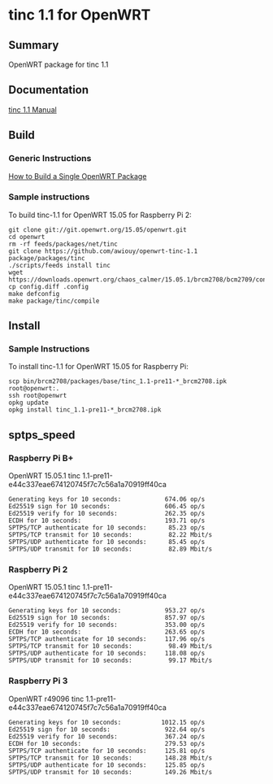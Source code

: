 # tinc 1.1 for OpenWRT

## Summary

OpenWRT package for tinc 1.1

## Documentation

[tinc 1.1 Manual](https://www.tinc-vpn.org/documentation-1.1/)

## Build

### Generic Instructions

[How to Build a Single OpenWRT Package](https://wiki.openwrt.org/doc/howtobuild/single.package)

### Sample instructions

To build tinc-1.1 for OpenWRT 15.05 for Raspberry Pi 2:

```
git clone git://git.openwrt.org/15.05/openwrt.git
cd openwrt
rm -rf feeds/packages/net/tinc
git clone https://github.com/awiouy/openwrt-tinc-1.1 package/packages/tinc
./scripts/feeds install tinc
wget https://downloads.openwrt.org/chaos_calmer/15.05.1/brcm2708/bcm2709/config.diff
cp config.diff .config
make defconfig
make package/tinc/compile
```

## Install

### Sample Instructions

To install tinc-1.1 for OpenWRT 15.05 for Raspberry Pi:

```
scp bin/brcm2708/packages/base/tinc_1.1-pre11-*_brcm2708.ipk root@openwrt:.
ssh root@openwrt
opkg update
opkg install tinc_1.1-pre11-*_brcm2708.ipk
```

## sptps_speed

### Raspberry Pi B+

OpenWRT 15.05.1
tinc 1.1-pre11-e44c337eae674120745f7c7c56a1a70919ff40ca

```
Generating keys for 10 seconds:            674.06 op/s
Ed25519 sign for 10 seconds:               606.45 op/s
Ed25519 verify for 10 seconds:             262.35 op/s
ECDH for 10 seconds:                       193.71 op/s
SPTPS/TCP authenticate for 10 seconds:      85.23 op/s
SPTPS/TCP transmit for 10 seconds:          82.22 Mbit/s
SPTPS/UDP authenticate for 10 seconds:      85.45 op/s
SPTPS/UDP transmit for 10 seconds:          82.89 Mbit/s
```

### Raspberry Pi 2

OpenWRT 15.05.1
tinc 1.1-pre11-e44c337eae674120745f7c7c56a1a70919ff40ca

```
Generating keys for 10 seconds:            953.27 op/s
Ed25519 sign for 10 seconds:               857.97 op/s
Ed25519 verify for 10 seconds:             353.00 op/s
ECDH for 10 seconds:                       263.65 op/s
SPTPS/TCP authenticate for 10 seconds:     117.96 op/s
SPTPS/TCP transmit for 10 seconds:          98.49 Mbit/s
SPTPS/UDP authenticate for 10 seconds:     118.08 op/s
SPTPS/UDP transmit for 10 seconds:          99.17 Mbit/s
```

### Raspberry Pi 3

OpenWRT r49096
tinc 1.1-pre11-e44c337eae674120745f7c7c56a1a70919ff40ca

```
Generating keys for 10 seconds:           1012.15 op/s
Ed25519 sign for 10 seconds:               922.64 op/s
Ed25519 verify for 10 seconds:             367.24 op/s
ECDH for 10 seconds:                       279.53 op/s
SPTPS/TCP authenticate for 10 seconds:     125.81 op/s
SPTPS/TCP transmit for 10 seconds:         148.28 Mbit/s
SPTPS/UDP authenticate for 10 seconds:     125.85 op/s
SPTPS/UDP transmit for 10 seconds:         149.26 Mbit/s
```
